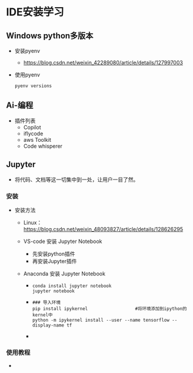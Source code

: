 # IDE安装学习



## Windows python多版本

- 安装pyenv

  - https://blog.csdn.net/weixin_42289080/article/details/127997003

- 使用pyenv

  ```shell
  pyenv versions
  ```

  

## Ai-编程

- 插件列表
  - Copilot
  - iflycode
  - aws Toolkit
  - Code whisperer

## Jupyter

- 将代码、文档等这一切集中到一处，让用户一目了然。

### 安装

- 安装方法
  
  - Linux：https://blog.csdn.net/weixin_48093827/article/details/128626295
  - VS-code 安装 Jupyter Notebook
    - 先安装python插件
    - 再安装Jupyter插件
  - Anaconda 安装 Jupyter Notebook
  
    - ```shell
      conda install jupyter notebook
      jupyter notebook
      ```
  
    - ```shell
      ### 导入环境
      pip install ipykernel                  #将环境添加到ipython的kernel中
      python -m ipykernel install --user --name tensorflow --display-name tf
      ```
  
    - 
  

### 使用教程

- 